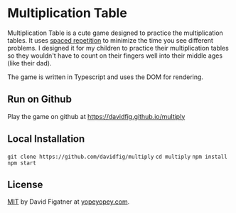 # Multiplication Table

Multiplication Table is a cute game designed to practice the multiplication tables. It uses [spaced repetition](https://en.wikipedia.org/wiki/Spaced_repetition) to minimize the time you see different problems. I designed it for my children to practice their multiplication tables so they wouldn't have to count on their fingers well into their middle ages (like their dad).

The game is written in Typescript and uses the DOM for rendering.

## Run on Github

Play the game on github at https://davidfig.github.io/multiply

## Local Installation

`git clone https://github.com/davidfig/multiply`
`cd multiply`
`npm install`
`npm start`

## License
[MIT](https://choosealicense.com/licenses/mit/) by David Figatner at [yopeyopey.com](https://yopeyopey.com/).